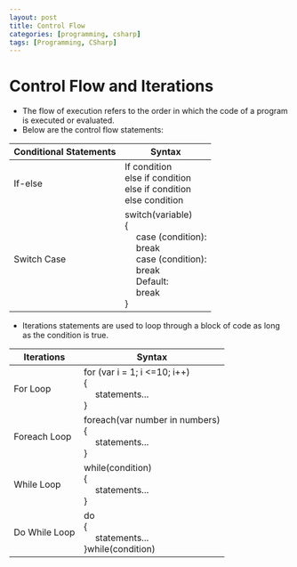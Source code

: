```yaml
---
layout: post
title: Control Flow
categories: [programming, csharp]
tags: [Programming, CSharp]
---
```


# Control Flow and Iterations

- The flow of execution refers to the order in which the code of a program is executed or evaluated.
- Below are the control flow statements:

| Conditional Statements | Syntax | 
| ---------------------- | ------ |
| If-else |	If condition <br> else if condition <br> else if condition <br> else condition |
| Switch Case | switch(variable) <br> { <br> &emsp; case (condition): <br> &emsp; break <br>  &emsp; case (condition): <br> &emsp; break <br> &emsp; Default: <br> &emsp; break <br> } | 

- Iterations statements are used to loop through a block of code as long as the condition is true.

| Iterations | Syntax | 
| ---------- | ------ |
| For Loop | for (var i = 1; i <=10; i++) <br> { <br> &emsp; statements... <br> } |
| Foreach Loop | foreach(var number in numbers) <br> { <br> &emsp; statements... <br> } | 
| While Loop | while(condition) <br> { <br> &emsp; statements... <br> } |
| Do While Loop | do <br> { <br>&emsp; statements... <br> }while(condition) | 

